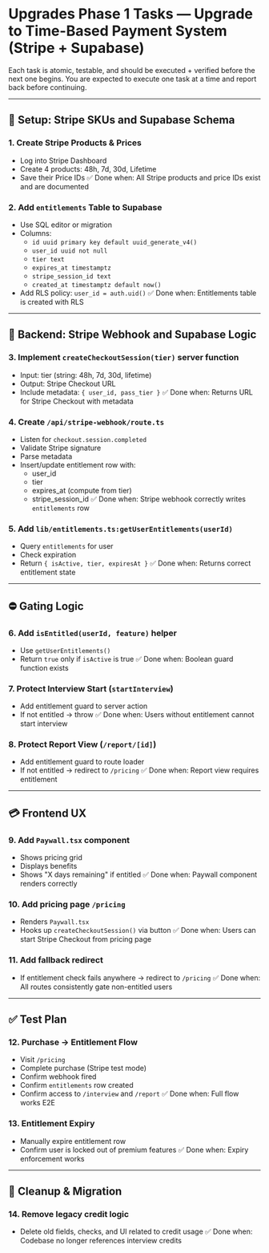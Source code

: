 # Upgrades Phase 1 Tasks — Upgrade to Time-Based Payment System (Stripe + Supabase)

Each task is atomic, testable, and should be executed + verified before the next one begins. You are expected to execute one task at a time and report back before continuing.

---

## 🧱 Setup: Stripe SKUs and Supabase Schema

### 1. Create Stripe Products & Prices

- Log into Stripe Dashboard
- Create 4 products: 48h, 7d, 30d, Lifetime
- Save their Price IDs
  ✅ Done when: All Stripe products and price IDs exist and are documented

### 2. Add `entitlements` Table to Supabase

- Use SQL editor or migration
- Columns:
  - `id uuid primary key default uuid_generate_v4()`
  - `user_id uuid not null`
  - `tier text`
  - `expires_at timestamptz`
  - `stripe_session_id text`
  - `created_at timestamptz default now()`
- Add RLS policy: `user_id = auth.uid()`
  ✅ Done when: Entitlements table is created with RLS

---

## 🔁 Backend: Stripe Webhook and Supabase Logic

### 3. Implement `createCheckoutSession(tier)` server function

- Input: tier (string: 48h, 7d, 30d, lifetime)
- Output: Stripe Checkout URL
- Include metadata: `{ user_id, pass_tier }`
  ✅ Done when: Returns URL for Stripe Checkout with metadata

### 4. Create `/api/stripe-webhook/route.ts`

- Listen for `checkout.session.completed`
- Validate Stripe signature
- Parse metadata
- Insert/update entitlement row with:
  - user_id
  - tier
  - expires_at (compute from tier)
  - stripe_session_id
    ✅ Done when: Stripe webhook correctly writes `entitlements` row

### 5. Add `lib/entitlements.ts:getUserEntitlements(userId)`

- Query `entitlements` for user
- Check expiration
- Return `{ isActive, tier, expiresAt }`
  ✅ Done when: Returns correct entitlement state

---

## ⛔ Gating Logic

### 6. Add `isEntitled(userId, feature)` helper

- Use `getUserEntitlements()`
- Return `true` only if `isActive` is true
  ✅ Done when: Boolean guard function exists

### 7. Protect Interview Start (`startInterview`)

- Add entitlement guard to server action
- If not entitled → throw
  ✅ Done when: Users without entitlement cannot start interview

### 8. Protect Report View (`/report/[id]`)

- Add entitlement guard to route loader
- If not entitled → redirect to `/pricing`
  ✅ Done when: Report view requires entitlement

---

## 💳 Frontend UX

### 9. Add `Paywall.tsx` component

- Shows pricing grid
- Displays benefits
- Shows "X days remaining" if entitled
  ✅ Done when: Paywall component renders correctly

### 10. Add pricing page `/pricing`

- Renders `Paywall.tsx`
- Hooks up `createCheckoutSession()` via button
  ✅ Done when: Users can start Stripe Checkout from pricing page

### 11. Add fallback redirect

- If entitlement check fails anywhere → redirect to `/pricing`
  ✅ Done when: All routes consistently gate non-entitled users

---

## ✅ Test Plan

### 12. Purchase → Entitlement Flow

- Visit `/pricing`
- Complete purchase (Stripe test mode)
- Confirm webhook fired
- Confirm `entitlements` row created
- Confirm access to `/interview` and `/report`
  ✅ Done when: Full flow works E2E

### 13. Entitlement Expiry

- Manually expire entitlement row
- Confirm user is locked out of premium features
  ✅ Done when: Expiry enforcement works

---

## 🧹 Cleanup & Migration

### 14. Remove legacy credit logic

- Delete old fields, checks, and UI related to credit usage
  ✅ Done when: Codebase no longer references interview credits
